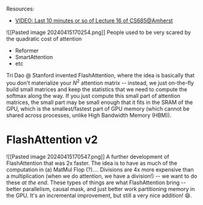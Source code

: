 Resources:
- [VIDEO: Last 10 minutes or so of Lecture 16 of CS685@Amherst](https://www.youtube.com/live/cG3PQX64rKE?si=plxfQ18PaT_7Y71n&t=3118)


![[Pasted image 20240415170254.png]]
People used to be very scared by the quadratic cost of attention
- Reformer
- SmartAttention
- etc

Tri Dao @ Stanford invented FlashAttention, where the idea is basically that you don't materialize your $N^2$ attention matrix -- instead, we just on-the-fly build small matrices and keep the statistics that we need to compute the softmax along the way. If you just compute this small part of attention matrices, the small part may be small enough that it fits in the SRAM of the GPU, which is the smallest/fastest part of GPU memory (which cannot be shared across processes, unlike High Bandwidth Memory (HBM)).


# FlashAttention v2
![[Pasted image 20240415170547.png]]
A further development of FlashAttention that was 2x faster. The idea is to have as much of the computation in (a) MatMul Flop (?).... Divisions are 4x more expensive than a multiplication (when we do attention, we have a division!) -- we want to do these *at the end*. These types of things are what FlashAttention bring -- better parallelism, causal mask, and just better work partitioning memory in the GPU. It's an incremental improvement, but still a very nice addition! 😄.


